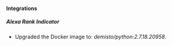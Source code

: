 #### Integrations
##### Alexa Rank Indicator
- Upgraded the Docker image to: *demisto/python:2.7.18.20958*.
